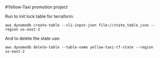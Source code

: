 #Yellow-Taxi promotion project

Run to init lock table for terraform:
```shell
aws dynamodb create-table --cli-input-json file://state_table.json --region us-east-2
```
And to delete the state use:
```shell
aws dynamodb delete-table --table-name yellow-taxi-tf-state --region us-east-2
```
